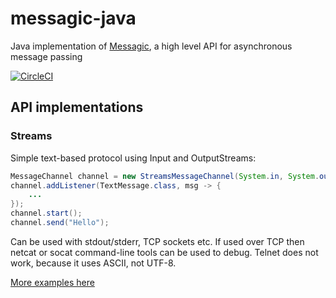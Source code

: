 # messagic-java 
Java implementation of [Messagic](https://github.com/jacekolszak/messagic), a high level API for asynchronous message passing

[![CircleCI](https://circleci.com/gh/jacekolszak/messagic-java.svg?style=svg)](https://circleci.com/gh/jacekolszak/messagic-java)

## API implementations

### Streams 

Simple text-based protocol using Input and OutputStreams:

```Java
MessageChannel channel = new StreamsMessageChannel(System.in, System.out);
channel.addListener(TextMessage.class, msg -> {
    ...
});
channel.start();
channel.send("Hello");
```

Can be used with stdout/stderr, TCP sockets etc. If used over TCP then netcat or socat command-line tools can be used to debug. Telnet does not work, because it uses ASCII, not UTF-8.

[More examples here](implementations/streams/src/test/java/com/github/jacekolszak/messagic/streams/examples)
